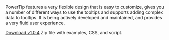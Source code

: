 PowerTip features a very flexible design that is easy to customize, gives you a number of different ways to use the tooltips and supports adding complex data to tooltips. It is being actively developed and maintained, and provides a very fluid user experience.

<p id="buttons">
<a href="https://github.com/downloads/stevenbenner/jquery-powertip/jquery.powertip-1.0.4.zip" class="button">Download v1.0.4</a>
<span>Zip file with examples, CSS, and script.</span>
</p>
